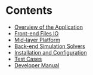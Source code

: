 <!--
SPDX-FileCopyrightText: 2024 Rivos Inc.

SPDX-License-Identifier: Apache-2.0
-->

# Contents
- [Overview of the Application](/docs/Home/Overview-of-the-Application.md)
- [Front-end Files IO](Home/Front-end-Files-IO.md)
- [Mid-layer Platform](docs/Home/Mid-layer-Platform.md)
- [Back-end Simulation Solvers](docs/Home/Back-end-Simulation-Solvers.md)
- [Installation and Configuration](docs/Home/Installation-and-Configuration.md)
- [Test Cases](docs/Home/Test-Cases.md)
- [Developer Manual](docs/Home/Developer-Manual.md)
